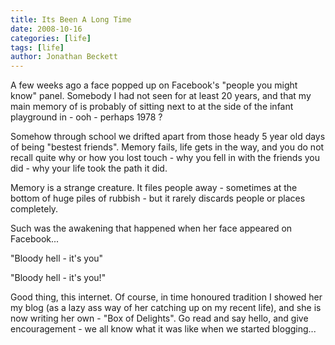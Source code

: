 ```yaml
---
title: Its Been A Long Time
date: 2008-10-16
categories: [life]
tags: [life]
author: Jonathan Beckett
---
```


A few weeks ago a face popped up on Facebook's "people you might know" panel. Somebody I had not seen for at least 20 years, and that my main memory of is probably of sitting next to at the side of the infant playground in - ooh - perhaps 1978 ?

Somehow through school we drifted apart from those heady 5 year old days of being "bestest friends". Memory fails, life gets in the way, and you do not recall quite why or how you lost touch - why you fell in with the friends you did - why your life took the path it did.

Memory is a strange creature. It files people away - sometimes at the bottom of huge piles of rubbish - but it rarely discards people or places completely.

Such was the awakening that happened when her face appeared on Facebook...

"Bloody hell - it's you"

"Bloody hell - it's you!"

Good thing, this internet. Of course, in time honoured tradition I showed her my blog (as a lazy ass way of her catching up on my recent life), and she is now writing her own - "Box of Delights". Go read and say hello, and give encouragement - we all know what it was like when we started blogging...